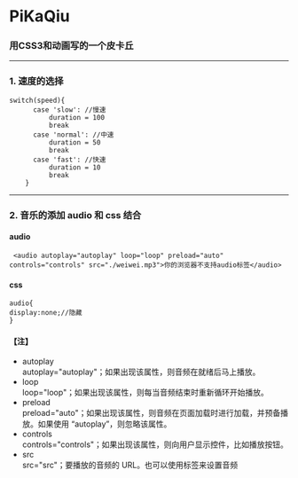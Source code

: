 # PiKaQiu
### 用CSS3和动画写的一个皮卡丘 
***
### 1. 速度的选择
```
switch(speed){
      case 'slow': //慢速
          duration = 100
          break
      case 'normal': //中速
          duration = 50
          break
      case 'fast': //快速
          duration = 10
          break
    }
 ```
 ***
 ### 2. 音乐的添加 audio 和 css 结合
#### audio
```
 <audio autoplay="autoplay" loop="loop" preload="auto" controls="controls" src="./weiwei.mp3">你的浏览器不支持audio标签</audio>
```
#### css
```
audio{
display:none;//隐藏
}
```
#### 【注】
- autoplay  
autoplay="autoplay"；如果出现该属性，则音频在就绪后马上播放。
- loop  
loop="loop"；如果出现该属性，则每当音频结束时重新循环开始播放。
- preload  
preload="auto"；如果出现该属性，则音频在页面加载时进行加载，并预备播放。如果使用 “autoplay”，则忽略该属性。
- controls  
controls="controls"；如果出现该属性，则向用户显示控件，比如播放按钮。
- src  
src="src"；要播放的音频的 URL。也可以使用<source>标签来设置音频
